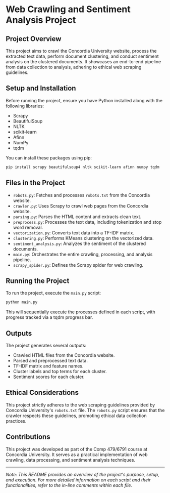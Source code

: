 # Web Crawling and Sentiment Analysis Project

## Project Overview
This project aims to crawl the Concordia University website, process the extracted text data, perform document clustering, and conduct sentiment analysis on the clustered documents. It showcases an end-to-end pipeline from data collection to analysis, adhering to ethical web scraping guidelines.

## Setup and Installation
Before running the project, ensure you have Python installed along with the following libraries:
- Scrapy
- BeautifulSoup
- NLTK
- scikit-learn
- Afinn
- NumPy
- tqdm

You can install these packages using pip:
```bash
pip install scrapy beautifulsoup4 nltk scikit-learn afinn numpy tqdm
```

## Files in the Project
- `robots.py`: Fetches and processes `robots.txt` from the Concordia website.
- `crawler.py`: Uses Scrapy to crawl web pages from the Concordia website.
- `parsing.py`: Parses the HTML content and extracts clean text.
- `preprocess.py`: Processes the text data, including tokenization and stop word removal.
- `vectorization.py`: Converts text data into a TF-IDF matrix.
- `clustering.py`: Performs KMeans clustering on the vectorized data.
- `sentiment_analysis.py`: Analyzes the sentiment of the clustered documents.
- `main.py`: Orchestrates the entire crawling, processing, and analysis pipeline.
- `scrapy_spider.py`: Defines the Scrapy spider for web crawling.

## Running the Project
To run the project, execute the `main.py` script:
```bash
python main.py
```
This will sequentially execute the processes defined in each script, with progress tracked via a tqdm progress bar.

## Outputs
The project generates several outputs:
- Crawled HTML files from the Concordia website.
- Parsed and preprocessed text data.
- TF-IDF matrix and feature names.
- Cluster labels and top terms for each cluster.
- Sentiment scores for each cluster.

## Ethical Considerations
This project strictly adheres to the web scraping guidelines provided by Concordia University's `robots.txt` file. The `robots.py` script ensures that the crawler respects these guidelines, promoting ethical data collection practices.

## Contributions
This project was developed as part of the Comp 479/6791 course at Concordia University. It serves as a practical implementation of web crawling, data processing, and sentiment analysis techniques.

---

*Note: This README provides an overview of the project's purpose, setup, and execution. For more detailed information on each script and their functionalities, refer to the in-line comments within each file.*